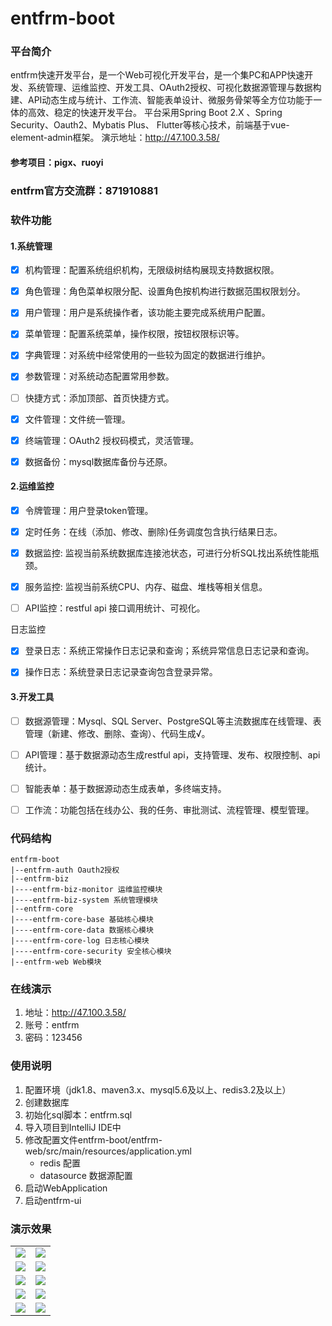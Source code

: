 # entfrm-boot

### 平台简介    
entfrm快速开发平台，是一个Web可视化开发平台，是一个集PC和APP快速开发、系统管理、运维监控、开发工具、OAuth2授权、可视化数据源管理与数据构建、API动态生成与统计、工作流、智能表单设计、微服务骨架等全方位功能于一体的高效、稳定的快速开发平台。
平台采用Spring Boot 2.X 、Spring Security、Oauth2、Mybatis Plus、 Flutter等核心技术，前端基于vue-element-admin框架。 演示地址：http://47.100.3.58/
#### 参考项目：pigx、ruoyi
###  entfrm官方交流群：871910881
### 软件功能
#### 1.系统管理
 - [x] 机构管理：配置系统组织机构，无限级树结构展现支持数据权限。

 - [x] 角色管理：角色菜单权限分配、设置角色按机构进行数据范围权限划分。

 - [x] 用户管理：用户是系统操作者，该功能主要完成系统用户配置。

 - [x] 菜单管理：配置系统菜单，操作权限，按钮权限标识等。

 - [x] 字典管理：对系统中经常使用的一些较为固定的数据进行维护。

 - [x] 参数管理：对系统动态配置常用参数。

 - [ ] 快捷方式：添加顶部、首页快捷方式。

 - [x] 文件管理：文件统一管理。

 - [x] 终端管理：OAuth2 授权码模式，灵活管理。

 - [x] 数据备份：mysql数据库备份与还原。

#### 2.运维监控
 - [x] 令牌管理：用户登录token管理。

 - [x] 定时任务：在线（添加、修改、删除)任务调度包含执行结果日志。

 - [x] 数据监控: 监视当前系统数据库连接池状态，可进行分析SQL找出系统性能瓶颈。

 - [x] 服务监控: 监视当前系统CPU、内存、磁盘、堆栈等相关信息。

 - [ ] API监控：restful api 接口调用统计、可视化。

  日志监控

 - [x] 登录日志：系统正常操作日志记录和查询；系统异常信息日志记录和查询。

 - [x] 操作日志：系统登录日志记录查询包含登录异常。
#### 3.开发工具
 - [ ] 数据源管理：Mysql、SQL Server、PostgreSQL等主流数据库在线管理、表管理（新建、修改、删除、查询）、代码生成√。

 - [ ] API管理：基于数据源动态生成restful api，支持管理、发布、权限控制、api统计。

 - [ ] 智能表单：基于数据源动态生成表单，多终端支持。

 - [ ] 工作流：功能包括在线办公、我的任务、审批测试、流程管理、模型管理。
### 代码结构
~~~
entfrm-boot
|--entfrm-auth Oauth2授权
|--entfrm-biz 
|----entfrm-biz-monitor 运维监控模块
|----entfrm-biz-system 系统管理模块
|--entfrm-core 
|----entfrm-core-base 基础核心模块
|----entfrm-core-data 数据核心模块
|----entfrm-core-log 日志核心模块
|----entfrm-core-security 安全核心模块
|--entfrm-web Web模块
~~~
### 在线演示

1. 地址：<http://47.100.3.58/>
2. 账号：entfrm
3. 密码：123456

### 使用说明

1. 配置环境（jdk1.8、maven3.x、mysql5.6及以上、redis3.2及以上）
2. 创建数据库
3. 初始化sql脚本：entfrm.sql
4. 导入项目到IntelliJ IDE中
5. 修改配置文件entfrm-boot/entfrm-web/src/main/resources/application.yml
    * redis 配置
    * datasource 数据源配置
6. 启动WebApplication
7. 启动entfrm-ui

### 演示效果
<table>
    <tr>
        <td><img src="http://47.100.3.58/static/img/login.png"/></td>
        <td><img src="http://47.100.3.58/static/img/home.png"/></td>
    </tr>
    <tr>
        <td><img src="http://47.100.3.58/static/img/dept.png"/></td>
        <td><img src="http://47.100.3.58/static/img/role.png"/></td>
    </tr>
    <tr>
        <td><img src="http://47.100.3.58/static/img/user.png"/></td>
        <td><img src="http://47.100.3.58/static/img/menu.png"/></td>
    </tr>
	<tr>
        <td><img src="http://47.100.3.58/static/img/dict.png"/></td>
        <td><img src="http://47.100.3.58/static/img/oauth.png"/></td>
    </tr>	 
    <tr>
        <td><img src="http://47.100.3.58/static/img/loginLog.png"/></td>
        <td><img src="http://47.100.3.58/static/img/operLog.png"/></td>
    </tr>
</table>

